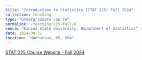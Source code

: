 ```yaml
---
title: "Introduction to Statistics (STAT 225) Fall 2024"
collection: teaching
type: "Undergraduate course"
permalink: /teaching/225-fall24
venue: "Kansas State University, Department of Statistics"
date: 2024-08-31
location: "Manhattan, KS, USA"
---
```


[STAT 225 Course Website - Fall 2024](https://bookdown.org/rmsholl/introduction_to_statistics_-_stat_225_-_fall_2024/)
